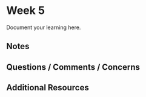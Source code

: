 # Week 5

Document your learning here.

## Notes

## Questions / Comments / Concerns

## Additional Resources
